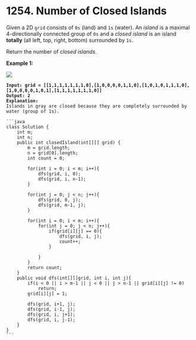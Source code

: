# 1254. Number of Closed Islands

Given a 2D `grid` consists of `0s` (land) and `1s` (water).  An _island_ is a maximal 4-directionally connected group of `0s` and a _closed island_ is an island **totally** (all left, top, right, bottom) surrounded by `1s.`

Return the number of _closed islands_.

&#x20;

**Example 1:**

![](https://assets.leetcode.com/uploads/2019/10/31/sample\_3\_1610.png)

<pre><code><strong>Input: grid = [[1,1,1,1,1,1,1,0],[1,0,0,0,0,1,1,0],[1,0,1,0,1,1,1,0],[1,0,0,0,0,1,0,1],[1,1,1,1,1,1,1,0]]
</strong><strong>Output: 2
</strong><strong>Explanation: 
</strong>Islands in gray are closed because they are completely surrounded by water (group of 1s).
</code></pre>

````
```java
class Solution {
    int m;
    int n;
    public int closedIsland(int[][] grid) {
        m = grid.length;
        n = grid[0].length;
        int count = 0;

        for(int i = 0; i < m; i++){
            dfs(grid, i, 0);
            dfs(grid, i, n-1);
        }

        for(int j = 0; j < n; j++){
            dfs(grid, 0, j);
            dfs(grid, m-1, j);
        }

        for(int i = 0; i < m; i++){
            for(int j = 0; j < n; j++){
                if(grid[i][j] == 0){
                    dfs(grid, i, j);
                    count++;
                }

            }
        }
        return count;
    }
    public void dfs(int[][]grid, int i, int j){
        if(i < 0 || i > m-1 || j < 0 || j > n-1 || grid[i][j] != 0)
            return;
        grid[i][j] = 1;

        dfs(grid, i+1, j);
        dfs(grid, i-1, j);
        dfs(grid, i, j+1);
        dfs(grid, i, j-1);
    }
}
```
````
